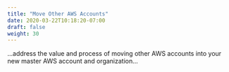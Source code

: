 ```yaml
---
title: "Move Other AWS Accounts"
date: 2020-03-22T10:18:20-07:00
draft: false
weight: 30
---
```


...address the value and process of moving other AWS accounts into your new master AWS account and organization...